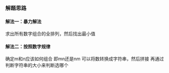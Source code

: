 ### 解题思路
#### 解法一：暴力解法
求出所有数字组合的全排列，然后找出最小值

#### 解法二：按照数字规律
确定m和n应该如何组合
即mn还是nm
可以将数转换成字符串，然后拼接
再通过判断字符串的大小来判断选哪个
